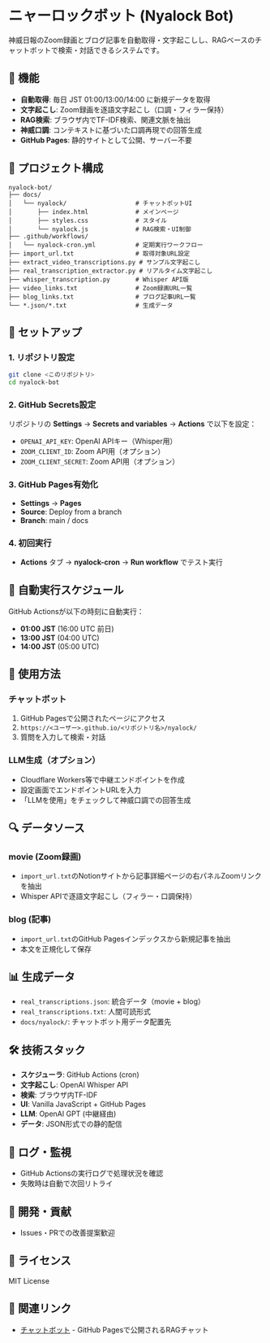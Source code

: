# ニャーロックボット (Nyalock Bot)

神威日報のZoom録画とブログ記事を自動取得・文字起こしし、RAGベースのチャットボットで検索・対話できるシステムです。

## 🚀 機能

- **自動取得**: 毎日 JST 01:00/13:00/14:00 に新規データを取得
- **文字起こし**: Zoom録画を逐語文字起こし（口調・フィラー保持）
- **RAG検索**: ブラウザ内でTF-IDF検索、関連文脈を抽出
- **神威口調**: コンテキストに基づいた口調再現での回答生成
- **GitHub Pages**: 静的サイトとして公開、サーバー不要

## 📁 プロジェクト構成

```
nyalock-bot/
├── docs/
│   └── nyalock/                   # チャットボットUI
│       ├── index.html             # メインページ
│       ├── styles.css             # スタイル
│       └── nyalock.js             # RAG検索・UI制御
├── .github/workflows/
│   └── nyalock-cron.yml           # 定期実行ワークフロー
├── import_url.txt                 # 取得対象URL設定
├── extract_video_transcriptions.py # サンプル文字起こし
├── real_transcription_extractor.py # リアルタイム文字起こし
├── whisper_transcription.py       # Whisper API版
├── video_links.txt                # Zoom録画URL一覧
├── blog_links.txt                 # ブログ記事URL一覧
└── *.json/*.txt                   # 生成データ
```

## 🔧 セットアップ

### 1. リポジトリ設定
```bash
git clone <このリポジトリ>
cd nyalock-bot
```

### 2. GitHub Secrets設定
リポジトリの **Settings** → **Secrets and variables** → **Actions** で以下を設定：

- `OPENAI_API_KEY`: OpenAI APIキー（Whisper用）
- `ZOOM_CLIENT_ID`: Zoom API用（オプション）
- `ZOOM_CLIENT_SECRET`: Zoom API用（オプション）

### 3. GitHub Pages有効化
- **Settings** → **Pages**
- **Source**: Deploy from a branch
- **Branch**: main / docs

### 4. 初回実行
- **Actions** タブ → **nyalock-cron** → **Run workflow** でテスト実行

## 📅 自動実行スケジュール

GitHub Actionsが以下の時刻に自動実行：
- **01:00 JST** (16:00 UTC 前日)
- **13:00 JST** (04:00 UTC)
- **14:00 JST** (05:00 UTC)

## 🎯 使用方法

### チャットボット
1. GitHub Pagesで公開されたページにアクセス
2. `https://<ユーザー>.github.io/<リポジトリ名>/nyalock/`
3. 質問を入力して検索・対話

### LLM生成（オプション）
- Cloudflare Workers等で中継エンドポイントを作成
- 設定画面でエンドポイントURLを入力
- 「LLMを使用」をチェックして神威口調での回答生成

## 🔍 データソース

### movie (Zoom録画)
- `import_url.txt`のNotionサイトから記事詳細ページの右パネルZoomリンクを抽出
- Whisper APIで逐語文字起こし（フィラー・口調保持）

### blog (記事)
- `import_url.txt`のGitHub Pagesインデックスから新規記事を抽出
- 本文を正規化して保存

## 📊 生成データ

- `real_transcriptions.json`: 統合データ（movie + blog）
- `real_transcriptions.txt`: 人間可読形式
- `docs/nyalock/`: チャットボット用データ配置先

## 🛠️ 技術スタック

- **スケジューラ**: GitHub Actions (cron)
- **文字起こし**: OpenAI Whisper API
- **検索**: ブラウザ内TF-IDF
- **UI**: Vanilla JavaScript + GitHub Pages
- **LLM**: OpenAI GPT (中継経由)
- **データ**: JSON形式での静的配信

## 📝 ログ・監視

- GitHub Actionsの実行ログで処理状況を確認
- 失敗時は自動で次回リトライ

## 🤝 開発・貢献

- Issues・PRでの改善提案歓迎

## 📄 ライセンス

MIT License

## 🔗 関連リンク

- [チャットボット](docs/nyalock/) - GitHub Pagesで公開されるRAGチャット
